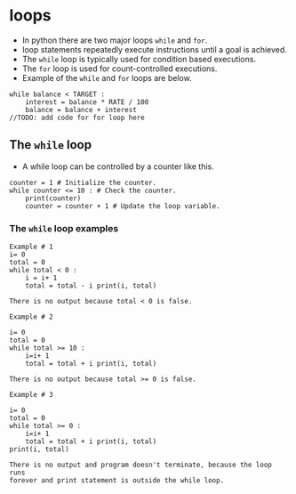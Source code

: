 # loops

- In python there are two major loops `while` and `for`.
- loop statements repeatedly execute instructions until a goal is achieved.
- The `while` loop is typically used for condition based executions.
- The `for` loop is used for count-controlled executions. 
- Example of the `while` and `for` loops are below.
```
while balance < TARGET :
    interest = balance * RATE / 100 
    balance = balance + interest
//TODO: add code for for loop here    
```

## The `while` loop
- A while loop can be controlled by a counter like this.
```
counter = 1 # Initialize the counter.
while counter <= 10 : # Check the counter.
    print(counter)
    counter = counter + 1 # Update the loop variable.
```

### The `while` loop examples

```
Example # 1
i= 0
total = 0
while total < 0 :
    i = i+ 1
    total = total - i print(i, total)

There is no output because total < 0 is false.

Example # 2

i= 0
total = 0
while total >= 10 :
    i=i+ 1
    total = total + i print(i, total)  

There is no output because total >= 0 is false.

Example # 3

i= 0
total = 0
while total >= 0 :
    i=i+ 1
    total = total + i print(i, total)
print(i, total)      

There is no output and program doesn't terminate, because the loop runs
forever and print statement is outside the while loop.

```